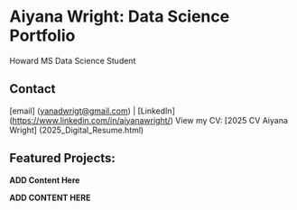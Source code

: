 # Aiyana Wright: Data Science Portfolio 
Howard MS Data Science Student 
## Contact 
[email] (yanadwrigt@gmail.com) | [LinkedIn] (https://www.linkedin.com/in/aiyanawright/)
View my CV: [2025 CV Aiyana Wright] (2025_Digital_Resume.html) 

## Featured Projects: 
<b> ADD Content Here 

ADD CONTENT HERE 

